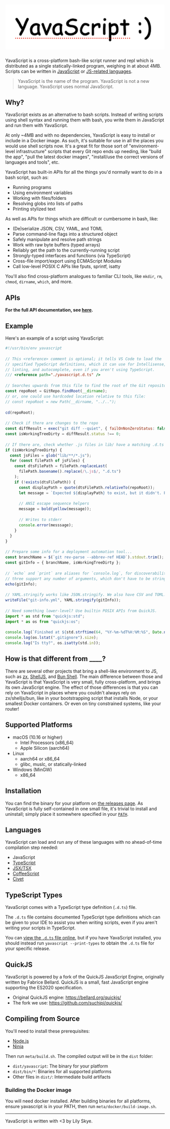 # ![YavaScript logo](meta/assets/logo.png)

YavaScript is a cross-platform bash-like script runner and repl which is distributed as a single statically-linked program, weighing in at about 4MB. Scripts can be written in [JavaScript](https://en.wikipedia.org/wiki/JavaScript) or [JS-related languages](#languages).

> YavaScript is the name of the program. YavaScript is not a new language. YavaScript uses normal JavaScript.

## Why?

YavaScript exists as an alternative to bash scripts. Instead of writing scripts using shell syntax and running them with bash, you write them in JavaScript and run them with YavaScript.

At only ~4MB and with no dependencies, YavaScript is easy to install or include in a Docker image. As such, it's suitable for use in all the places you would use shell scripts now. It's a great fit for those sort of "environment-level infrastructure" scripts that every Git repo ends up needing, like "build the app", "pull the latest docker images", "install/use the correct versions of languages and tools", etc.

YavaScript has built-in APIs for all the things you'd normally want to do in a bash script, such as:

- Running programs
- Using environment variables
- Working with files/folders
- Resolving globs into lists of paths
- Printing stylized text

As well as APIs for things which are difficult or cumbersome in bash, like:

- (De)serialize JSON, CSV, YAML, and TOML
- Parse command-line flags into a structured object
- Safely manipulate and resolve path strings
- Work with raw byte buffers (typed arrays)
- Reliably get the path to the currently-running script
- Strongly-typed interfaces and functions (via TypeScript)
- Cross-file import/export using ECMAScript Modules
- Call low-level POSIX C APIs like fputs, sprintf, isatty

You'll also find cross-platform analogues to familiar CLI tools, like `mkdir`, `rm`, `chmod`, `dirname`, `which`, and more.

## APIs

**For the full API documentation, see [here](/meta/generated-docs/README.md).**

## Example

Here's an example of a script using YavaScript:

```js
#!/usr/bin/env yavascript

// This <reference> comment is optional; it tells VS Code to load the
// specified TypeScript definitions, which it can use for Intellisense,
// linting, and autocomplete, even if you aren't using TypeScript.
/// <reference path="./yavascript.d.ts" />

// Searches upwards from this file to find the root of the Git repository
const repoRoot = GitRepo.findRoot(__dirname);
// or, one could use hardcoded location relative to this file:
// const repoRoot = new Path(__dirname, "../..");

cd(repoRoot);

// Check if there are changes to the repo
const diffResult = exec("git diff --quiet", { failOnNonZeroStatus: false });
const isWorkingTreeDirty = diffResult.status !== 0;

// If there are, check whether .js files in lib/ have a matching .d.ts file.
if (isWorkingTreeDirty) {
  const jsFiles = glob("lib/**/*.js");
  for (const filePath of jsFiles) {
    const dtsFilePath = filePath.replaceLast(
      filePath.basename().replace(/\.js$/, ".d.ts")
    );
    if (!exists(dtsFilePath)) {
      const displayPath = quote(dtsFilePath.relativeTo(repoRoot));
      let message = `Expected ${displayPath} to exist, but it didn't. Please add .d.ts files for all .js files under 'lib/'.`;

      // ANSI escape sequence helpers
      message = bold(yellow(message));

      // Writes to stderr
      console.error(messsage);
    }
  }
}

// Prepare some info for a deployment automation tool...
const branchName = $(`git rev-parse --abbrev-ref HEAD`).stdout.trim();
const gitInfo = { branchName, isWorkingTreeDirty };

// `echo` and `print` are aliases for `console.log`, for discoverability. All
// three support any number of arguments, which don't have to be strings.
echo(gitInfo);

// YAML.stringify works like JSON.stringify. We also have CSV and TOML!
writeFile("git-info.yml", YAML.stringify(gitInfo));

// Need something lower-level? Use builtin POSIX APIs from QuickJS.
import * as std from "quickjs:std";
import * as os from "quickjs:os";

console.log(`Finished at ${std.strftime(64, "%Y-%m-%dT%H:%M:%S", Date.now())}`);
console.log(os.lstat(".gitignore").size);
console.log("Is tty?", os.isatty(std.in));
```

## How is that different from \_\_\_\_?

There are several other projects that bring a shell-like environment to JS, such as [zx](https://github.com/google/zx), [ShellJS](https://www.npmjs.com/package/shelljs), and [Bun Shell](https://bun.sh/docs/runtime/shell). The main difference between those and YavaScript is that YavaScript is very small, fully cross-platform, and brings its own JavaScript engine. The effect of those differences is that you can rely on YavaScript in places where you couldn't always rely on zx/shelljs/bun, like in your bootstrapping script that installs Node, or your smallest Docker containers. Or even on tiny constrained systems, like your router!

## Supported Platforms

- macOS (10.16 or higher)
  - Intel Processors (x86_64)
  - Apple Silicon (aarch64)
- Linux
  - aarch64 or x86_64
  - glibc, muslc, or statically-linked
- Windows (MinGW)
  - x86_64

## Installation

You can find the binary for your platform on [the releases page](https://github.com/suchipi/yavascript/releases). As YavaScript is fully self-contained in one small file, it's trivial to install and uninstall; simply place it somewhere specified in your [`PATH`](https://superuser.com/a/284351).

## Languages

YavaScript can load and run any of these languages with no ahead-of-time compilation step needed:

- JavaScript
- [TypeScript](https://www.typescriptlang.org/)
- [JSX/TSX](https://react.dev/learn/writing-markup-with-jsx)
- [CoffeeScript](https://coffeescript.org/)
- [Civet](https://civet.dev/)

## TypeScript Types

YavaScript comes with a TypeScript type definition (`.d.ts`) file.

The `.d.ts` file contains documented TypeScript type definitions which can be given to your IDE to assist you when writing scripts, even if you aren't writing your scripts in TypeScript.

You can [view the `.d.ts` file online](./yavascript.d.ts), but if you have YavaScript installed, you should instead run `yavascript --print-types` to obtain the `.d.ts` file for your specific release.

## QuickJS

YavaScript is powered by a fork of the QuickJS JavaScript Engine, originally
written by Fabrice Bellard. QuickJS is a small, fast JavaScript engine
supporting the ES2020 specification.

- Original QuickJS engine: https://bellard.org/quickjs/
- The fork we use: https://github.com/suchipi/quickjs/

## Compiling from Source

You'll need to install these prerequisites:

- [Node.js](https://nodejs.org/en)
- [Ninja](https://ninja-build.org/)

Then run `meta/build.sh`. The compiled output will be in the `dist` folder:

- `dist/yavascript`: The binary for your platform
- `dist/bin/*`: Binaries for all supported platforms
- Other files in `dist/`: Intermediate build artifacts

### Building the Docker image

You will need docker installed. After building binaries for all platforms, ensure yavascript is in your PATH, then run `meta/docker/build-image.sh`.

---

YavaScript is written with <3 by Lily Skye.
